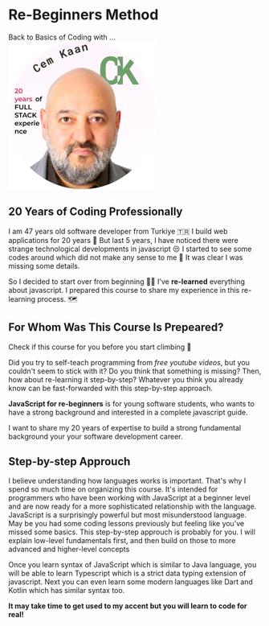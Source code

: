 # Re-Beginners Method

Back to Basics of Coding with ...
![Cem Kaan](./profile.png)

## 20 Years of Coding Professionally

I am 47 years old  software developer from Turkiye :tr:  I build web applications for 20 years :floppy_disk:
But last 5 years, I have noticed there were strange technological developments in javascript :unamused: I started to see some codes around which did not make any sense to me :older_man: It was clear I was missing some details.

So I decided to start over from beginning :man_technologist: I've **re-learned** everything about javascript. I prepared this course to share my experience in this re-learning process. :world_map: <FontIcon icon="route" size="23" color="Crimson"/>

## For Whom Was This Course Is Prepeared?

Check if this course for you before you start climbing  :mount_fuji:

Did you try to self-teach programming from _free youtube videos_, but you couldn't seem to stick with it? Do you think that something is missing? Then, how about re-learning it step-by-step? Whatever you think you already know can be fast-forwarded with this step-by-step approach.

**JavaScript for re-beginners** is for young software students, who wants to have a strong background and interested in a complete javascript guide.

I want to share my 20 years of expertise to build a strong fundamental background your your software development career.  

## Step-by-step Approuch

I believe understanding how languages works is important. That's why I spend so much time on organizing this course.
It's intended for programmers who have been working with JavaScript at a beginner level and are now ready for a more sophisticated relationship with the language. JavaScript is a surprisingly powerful but most misunderstood language.
May be you had some coding lessons previously but feeling like you’ve missed some basics.
This step-by-step approuch is probably for you.
I will explain low-level fundamentals first, and then build on those to more
advanced and higher-level concepts

Once you learn syntax of JavaScript which is similar to Java language, you will be able to learn  Typescript which is a strict data typing extension of javascript.
Next you can even learn some modern languages like Dart and Kotlin which has similar syntax too.

**It may take time to get used to my accent but you will learn to code for real!**
